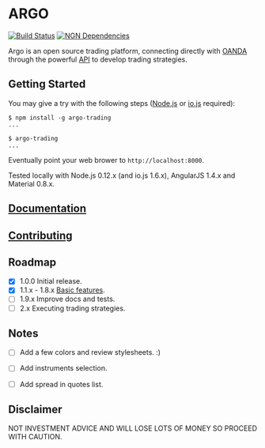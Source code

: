 # ARGO

[![Build Status](https://travis-ci.org/albertosantini/argo.png)](https://travis-ci.org/albertosantini/argo)
[![NGN Dependencies](https://david-dm.org/albertosantini/argo.png)](https://david-dm.org/albertosantini/argo)

Argo is an open source trading platform, connecting directly with [OANDA][]
through the powerful [API][] to develop trading strategies.

## Getting Started

You may give a try with the following steps ([Node.js](https://nodejs.org/) or [io.js](https://iojs.org/)
required):

```
$ npm install -g argo-trading
...

$ argo-trading
...
```
Eventually point your web brower to `http://localhost:8000`.

Tested locally with Node.js 0.12.x (and io.js 1.6.x), AngularJS 1.4.x and Material 0.8.x.

## [Documentation](docs/)

## [Contributing](CONTRIBUTING.md)

## Roadmap

- [X] 1.0.0 Initial release.
- [X] 1.1.x - 1.8.x [Basic features](docs/views).
- [ ] 1.9.x Improve docs and tests.
- [ ] 2.x Executing trading strategies.

## Notes

- [ ] Add a few colors and review stylesheets. :)
- [ ] Add instruments selection.
- [ ] Add spread in quotes list.


## Disclaimer

NOT INVESTMENT ADVICE AND WILL LOSE LOTS OF MONEY SO PROCEED WITH CAUTION.


[OANDA]: http://fxtrade.oanda.co.uk/
[API]: http://developer.oanda.com/

